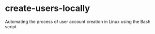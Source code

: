 # create-users-locally
Automating the process of user account creation in Linux using the Bash script

